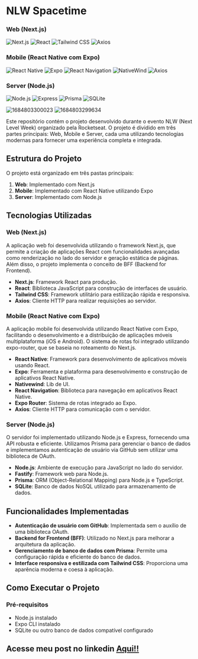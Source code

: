 # NLW Spacetime

### Web (Next.js)

![Next.js](https://img.shields.io/badge/Next.js-000000?style=for-the-badge&logo=next.js&logoColor=white) ![React](https://img.shields.io/badge/React-20232A?style=for-the-badge&logo=react&logoColor=61DAFB) ![Tailwind CSS](https://img.shields.io/badge/Tailwind_CSS-38B2AC?style=for-the-badge&logo=tailwind-css&logoColor=white) ![Axios](https://img.shields.io/badge/Axios-5A29E4?style=for-the-badge&logo=axios&logoColor=white)

### Mobile (React Native com Expo)

![React Native](https://img.shields.io/badge/React_Native-20232A?style=for-the-badge&logo=react&logoColor=61DAFB) ![Expo](https://img.shields.io/badge/Expo-000020?style=for-the-badge&logo=expo&logoColor=white) ![React Navigation](https://img.shields.io/badge/React_Navigation-CA4245?style=for-the-badge&logo=react-navigation&logoColor=white) ![NativeWind](https://img.shields.io/badge/NativeWind-38B2AC?style=for-the-badge&logo=tailwind-css&logoColor=white) ![Axios](https://img.shields.io/badge/Axios-5A29E4?style=for-the-badge&logo=axios&logoColor=white)

### Server (Node.js)

![Node.js](https://img.shields.io/badge/Node.js-43853D?style=for-the-badge&logo=node.js&logoColor=white) ![Express](https://img.shields.io/badge/Express-000000?style=for-the-badge&logo=express&logoColor=white) ![Prisma](https://img.shields.io/badge/Prisma-2D3748?style=for-the-badge&logo=prisma&logoColor=white) ![SQLite](https://img.shields.io/badge/SQLite-003B57?style=for-the-badge&logo=sqlite&logoColor=white)

![1684803300023](https://github.com/LucasSouza17/nlw-spacetime/assets/62787018/a18f5576-64fb-411c-af9a-ecb556257b38)
![1684803299634](https://github.com/LucasSouza17/nlw-spacetime/assets/62787018/fe97d3fd-00b6-4f81-86f5-8839a56d663b)

Este repositório contém o projeto desenvolvido durante o evento NLW (Next Level Week) organizado pela Rocketseat. O projeto é dividido em três partes principais: Web, Mobile e Server, cada uma utilizando tecnologias modernas para fornecer uma experiência completa e integrada.

## Estrutura do Projeto

O projeto está organizado em três pastas principais:

1. **Web**: Implementado com Next.js
2. **Mobile**: Implementado com React Native utilizando Expo
3. **Server**: Implementado com Node.js

## Tecnologias Utilizadas

### Web (Next.js)

A aplicação web foi desenvolvida utilizando o framework Next.js, que permite a criação de aplicações React com funcionalidades avançadas como renderização no lado do servidor e geração estática de páginas. Além disso, o projeto implementa o conceito de BFF (Backend for Frontend).

- **Next.js**: Framework React para produção.
- **React**: Biblioteca JavaScript para construção de interfaces de usuário.
- **Tailwind CSS**: Framework utilitário para estilização rápida e responsiva.
- **Axios**: Cliente HTTP para realizar requisições ao servidor.

### Mobile (React Native com Expo)

A aplicação mobile foi desenvolvida utilizando React Native com Expo, facilitando o desenvolvimento e a distribuição de aplicações móveis multiplataforma (iOS e Android). O sistema de rotas foi integrado utilizando expo-router, que se baseia no roteamento do Next.js.

- **React Native**: Framework para desenvolvimento de aplicativos móveis usando React.
- **Expo**: Ferramenta e plataforma para desenvolvimento e construção de aplicativos React Native.
- **Nativewind**: Lib de UI.
- **React Navigation**: Biblioteca para navegação em aplicativos React Native.
- **Expo Router**: Sistema de rotas integrado ao Expo.
- **Axios**: Cliente HTTP para comunicação com o servidor.

### Server (Node.js)

O servidor foi implementado utilizando Node.js e Express, fornecendo uma API robusta e eficiente. Utilizamos Prisma para gerenciar o banco de dados e implementamos autenticação de usuário via GitHub sem utilizar uma biblioteca de OAuth.

- **Node.js**: Ambiente de execução para JavaScript no lado do servidor.
- **Fastify**: Framework web para Node.js.
- **Prisma**: ORM (Object-Relational Mapping) para Node.js e TypeScript.
- **SQLite**: Banco de dados NoSQL utilizado para armazenamento de dados.

## Funcionalidades Implementadas

- **Autenticação de usuário com GitHub**: Implementada sem o auxílio de uma biblioteca OAuth.
- **Backend for Frontend (BFF)**: Utilizado no Next.js para melhorar a arquitetura da aplicação.
- **Gerenciamento de banco de dados com Prisma**: Permite uma configuração rápida e eficiente do banco de dados.
- **Interface responsiva e estilizada com Tailwind CSS**: Proporciona uma aparência moderna e coesa à aplicação.

## Como Executar o Projeto

### Pré-requisitos

- Node.js instalado
- Expo CLI instalado
- SQLite ou outro banco de dados compatível configurado

## Acesse meu post no linkedin [Aqui!!]('https://www.linkedin.com/feed/update/urn:li:activity:7066577225298395136/')
